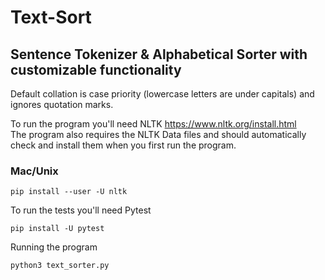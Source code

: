 # Text-Sort
## Sentence Tokenizer & Alphabetical Sorter with customizable functionality

Default collation is case priority (lowercase letters are under capitals) and ignores quotation marks.

To run the program you'll need NLTK https://www.nltk.org/install.html </br>
The program also requires the NLTK Data files and should automatically check and install them when you first run the program.
### Mac/Unix
```
pip install --user -U nltk
```

To run the tests you'll need Pytest
```
pip install -U pytest
```

Running the program

```
python3 text_sorter.py
```
